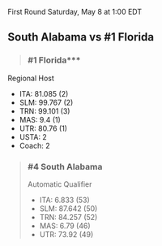 First Round
Saturday, May 8 at 1:00 EDT
## South Alabama vs #1 Florida

> ### #1 Florida***  
Regional Host  
- ITA: 81.085 (2)  
- SLM: 99.767 (2)  
- TRN: 99.101 (3)  
- MAS: 9.4 (1)  
- UTR: 80.76 (1)  
- USTA: 2  
- Coach: 2  

> ### #4 South Alabama  
> Automatic Qualifier  
> - ITA: 6.833 (53)  
> - SLM: 87.642 (50)  
> - TRN: 84.257 (52)  
> - MAS: 6.79 (46)  
> - UTR: 73.92 (49)  